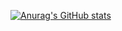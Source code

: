 [![Anurag's GitHub stats](https://github-readme-stats-git-masterrstaa-rickstaa.vercel.app/api?username=osaether)](https://github.com/anuraghazra/github-readme-stats)
